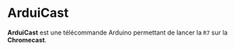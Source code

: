 # ArduiCast

**ArduiCast** est une télécommande Arduino permettant de lancer la `R7` sur la **Chromecast**.